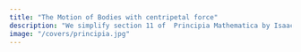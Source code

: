 ```yaml
---
title: "The Motion of Bodies with centripetal force"
description: "We simplify section 11 of  Principia Mathematica by Isaac Newton"
image: "/covers/principia.jpg"
---
```

